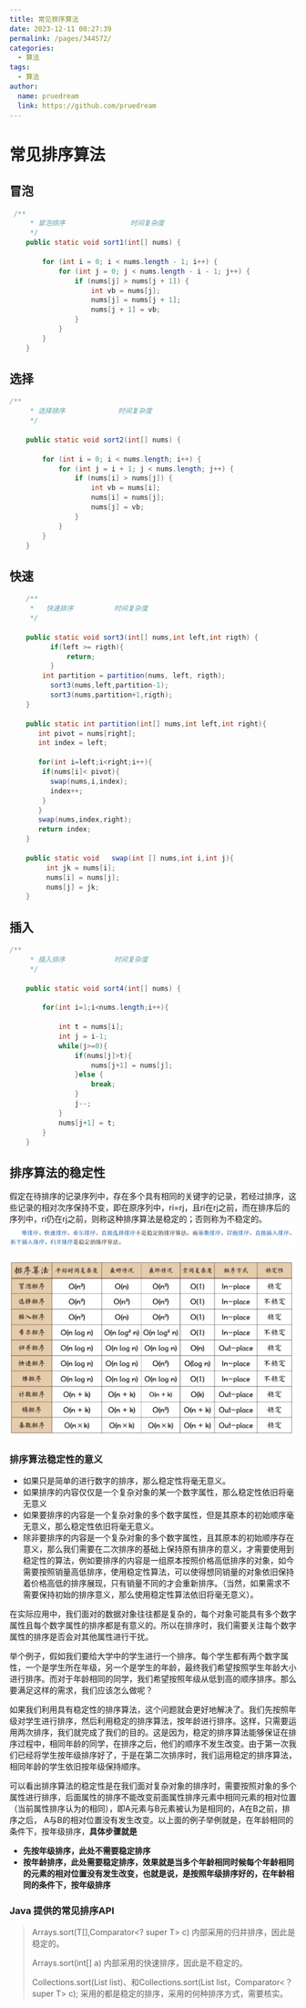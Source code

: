 ```yaml
---
title: 常见排序算法
date: 2023-12-11 00:27:39
permalink: /pages/344572/
categories:
  - 算法
tags:
  - 算法
author: 
  name: pruedream
  link: https://github.com/pruedream
---
```


# 常见排序算法

## 冒泡

```java
 /**
     * 冒泡排序                时间复杂度
     */
    public static void sort1(int[] nums) {

        for (int i = 0; i < nums.length - 1; i++) {
            for (int j = 0; j < nums.length - i - 1; j++) {
                if (nums[j] > nums[j + 1]) {
                    int vb = nums[j];
                    nums[j] = nums[j + 1];
                    nums[j + 1] = vb;
                }
            }
        }
    }
```

## 选择

```java
/**
     * 选择排序             时间复杂度
     */

    public static void sort2(int[] nums) {

        for (int i = 0; i < nums.length; i++) {
            for (int j = i + 1; j < nums.length; j++) {
                if (nums[i] > nums[j]) {
                    int vb = nums[i];
                    nums[i] = nums[j];
                    nums[j] = vb;
                }
            }
        }
    }
```

## 快速

```java
    /**
     *   快速排序          时间复杂度
     */

    public static void sort3(int[] nums,int left,int rigth) {
          if(left >= rigth){
              return;
          }
        int partition = partition(nums, left, rigth);
          sort3(nums,left,partition-1);
          sort3(nums,partition+1,rigth);
    }

    public static int partition(int[] nums,int left,int right){
       int pivot = nums[right];
       int index = left;

       for(int i=left;i<right;i++){
        if(nums[i]< pivot){
          swap(nums,i,index);
          index++;
        }
       }
       swap(nums,index,right);
       return index;
    }

    public static void   swap(int [] nums,int i,int j){
         int jk = nums[i];
         nums[i] = nums[j];
         nums[j] = jk;
    }
```

## 插入

```java
/**
     * 插入排序            时间复杂度
     */

    public static void sort4(int[] nums) {

        for(int i=1;i<nums.length;i++){

            int t = nums[i];
            int j = i-1;
            while(j>=0){
                if(nums[j]>t){
                    nums[j+1] = nums[j];
                }else {
                    break;
                }
                j--;
            }
            nums[j+1] = t;
        }
    }
```

## 排序算法的稳定性

假定在待排序的记录序列中，存在多个具有相同的关键字的记录，若经过排序，这些记录的相对次序保持不变，即在原序列中，ri=rj，且ri在rj之前，而在排序后的序列中，ri仍在rj之前，则称这种排序算法是稳定的；否则称为不稳定的。
![img](https://raw.githubusercontent.com/pruedream/PictureBed/main/image/2910022-20230924121550219-351338996.png)



![img](https://raw.githubusercontent.com/pruedream/PictureBed/main/image/2910022-20230924121604299-1836624885.png)

### **排序算法稳定性的意义**

- 如果只是简单的进行数字的排序，那么稳定性将毫无意义。
- 如果排序的内容仅仅是一个复杂对象的某一个数字属性，那么稳定性依旧将毫无意义
- 如果要排序的内容是一个复杂对象的多个数字属性，但是其原本的初始顺序毫无意义，那么稳定性依旧将毫无意义。
- 除非要排序的内容是一个复杂对象的多个数字属性，且其原本的初始顺序存在意义，那么我们需要在二次排序的基础上保持原有排序的意义，才需要使用到稳定性的算法，例如要排序的内容是一组原本按照价格高低排序的对象，如今需要按照销量高低排序，使用稳定性算法，可以使得想同销量的对象依旧保持着价格高低的排序展现，只有销量不同的才会重新排序。（当然，如果需求不需要保持初始的排序意义，那么使用稳定性算法依旧将毫无意义）。

在实际应用中，我们面对的数据对象往往都是复杂的，每个对象可能具有多个数字属性且每个数字属性的排序都是有意义的。所以在排序时，我们需要关注每个数字属性的排序是否会对其他属性进行干扰。

举个例子，假如我们要给大学中的学生进行一个排序。每个学生都有两个数字属性，一个是学生所在年级，另一个是学生的年龄，最终我们希望按照学生年龄大小进行排序。而对于年龄相同的同学，我们希望按照年级从低到高的顺序排序。那么要满足这样的需求，我们应该怎么做呢？

如果我们利用具有稳定性的排序算法，这个问题就会更好地解决了。我们先按照年级对学生进行排序，然后利用稳定的排序算法，按年龄进行排序。这样，只需要运用两次排序，我们就完成了我们的目的。这是因为，稳定的排序算法能够保证在排序过程中，相同年龄的同学，在排序之后，他们的顺序不发生改变。由于第一次我们已经将学生按年级排序好了，于是在第二次排序时，我们运用稳定的排序算法，相同年龄的学生依旧按年级保持顺序。

可以看出排序算法的稳定性是在我们面对复杂对象的排序时，需要按照对象的多个属性进行排序，后面属性的排序不能改变前面属性排序元素中相同元素的相对位置（当前属性排序认为的相同），即A元素与B元素被认为是相同的，A在B之前，排序之后， A与B的相对位置没有发生改变。以上面的例子举例就是，在年龄相同的条件下，按年级排序，**具体步骤就是**

- **先按年级排序，此处不需要稳定排序**
- **按年龄排序，此处需要稳定排序，效果就是当多个年龄相同时候每个年龄相同的元素的相对位置没有发生改变，也就是说，是按照年级排序好的，在年龄相同的条件下，按年级排序**

### Java 提供的常见排序API

> Arrays.sort(T[],Comparator<? super T> c)
> 内部采用的归并排序，因此是稳定的。
>
> Arrays.sort(int[] a)
> 内部采用的快速排序，因此是不稳定的。
>
> Collections.sort(List list)、和Collections.sort(List list，Comparator<？super T> c);
> 采用的都是稳定的排序，采用的何种排序方式，需要核实。